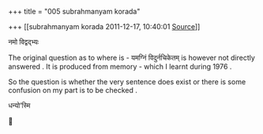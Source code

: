 +++
title = "005 subrahmanyam korada"

+++
[[subrahmanyam korada	2011-12-17, 10:40:01 [Source](https://groups.google.com/g/bvparishat/c/qVgrgpq2n6Y)]]



नमो विद्वद्भ्यः  
  

The original question as to where is - यमग्निं विदुर्नचिकेतम्  is however not directly answered . It is produced from memory - which I learnt during 1976 .  
  
So the question is whether the very sentence does exist or there is some confusion on my part is to be checked .  
  
धन्यो’स्मि  




